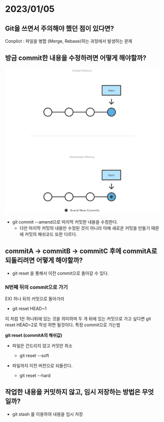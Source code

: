 # 2023/01/05

## 

## Git을 쓰면서 주의해야 했던 점이 있다면?
   
Conplict : 파일을 병합 (Merge, Rebase)하는 과정에서 발생하는 문제

## 방금 commit한 내용을 수정하려면 어떻게 해야할까?

![img.png](../../Img/amend.png)

- git commit --amend으로 마지막 커밋한 내용을 수정한다.
  - 다만 마지막 커밋의 내용만 수정된 것이 아니라 아예 새로운 커밋을 만들기 때문에 커밋의 해쉬코드 또한 다르다.


## commitA -> commitB -> commitC 후에 commitA로 되돌리려면 어떻게 해야할까?
- git reset 을 통해서 이전 commit으로 돌아갈 수 있다.

### N번째 뒤의 commit으로 가기
EX) 하나 뒤의 커밋으로 돌아가라

- git reset HEAD~1

이 처럼 1은 하나뒤에 있는 것을 의미하며 두 개 뒤에 있는 커밋으로 가고 싶다면 git reset HEAD~2로 작성 하면 될것이다.
특정 commit으로 가는법

**git reset (commitA의 해쉬값)**
- 파일은 건드리지 않고 커밋만 취소
  - git reset --soft

- 파일까지 이전 버전으로 되돌린다.
  - git reset --hard

## 작업한 내용을 커밋하지 않고, 임시 저장하는 방법은 무엇일까?
- git stash 를 이용하여 내용을 임시 저장

